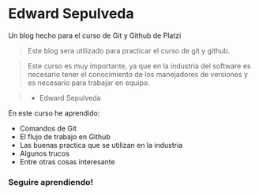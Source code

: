 # Edward Sepulveda
Un blog hecho para el curso de Git y Github de Platzi
>Este blog sera utilizado para practicar el curso de git y github. 

>Este curso es muy importante, ya que en la industria del software es necesario tener el conocimiento de los manejadores de versiones y es necesario para trabajar en equipo. 

>- Edward Sepulveda

En este curso he aprendido: 
* Comandos de Git
* El flujo de trabajo en Github
* Las buenas practica que se utilizan en la industria
* Algunos trucos 
* Entre otras cosas interesante

### Seguire aprendiendo!